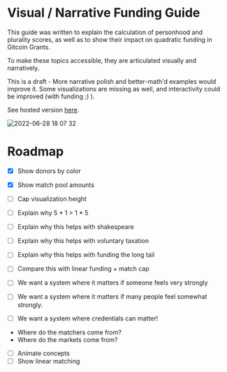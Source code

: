 # Visual / Narrative Funding Guide
This guide was written to explain the calculation of personhood and plurality scores, as well as to show their impact on quadratic funding in Gitcoin Grants.

To make these topics accessible, they are articulated visually and narratively. 

This is a draft - More narrative polish and better-math'd examples would improve it. Some visualizations are missing as well, and interactivity could be improved (with funding ;) ). 

See hosted version [here](https://relaxed-macaron-8a0563.netlify.app/).


![2022-06-28 18 07 32](https://user-images.githubusercontent.com/1222638/176324494-60074330-543c-4102-afad-22c70e861d8c.gif)


# Roadmap
- [x] Show donors by color
- [x] Show match pool amounts
- [ ] Cap visualization height

- [ ] Explain why 5 * 1 > 1 * 5
- [ ] Explain why this helps with shakespeare
- [ ] Explain why this helps with voluntary taxation
- [ ] Explain why this helps with funding the long tail
- [ ] Compare this with linear funding + match cap
- [ ] We want a system where it matters if someone feels very strongly
- [ ] We want a system where it matters if many people feel somewhat strongly.
- [ ] We want a system where credentials can matter!

- Where do the matchers come from?
- Where do the markets come from?


- [ ] Animate concepts
- [ ] Show linear matching 
